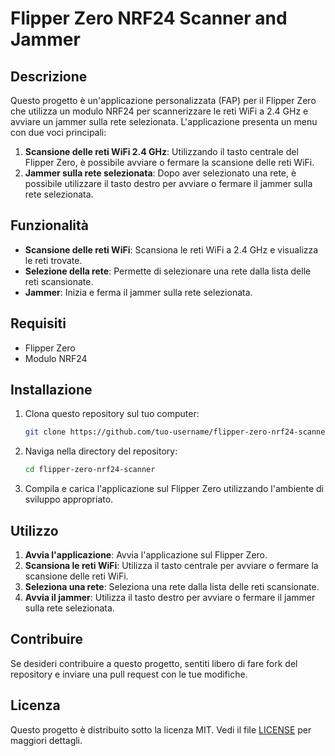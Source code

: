 # Flipper Zero NRF24 Scanner and Jammer

## Descrizione

Questo progetto è un'applicazione personalizzata (FAP) per il Flipper Zero che utilizza un modulo NRF24 per scannerizzare le reti WiFi a 2.4 GHz e avviare un jammer sulla rete selezionata. L'applicazione presenta un menu con due voci principali:

1. **Scansione delle reti WiFi 2.4 GHz**: Utilizzando il tasto centrale del Flipper Zero, è possibile avviare o fermare la scansione delle reti WiFi.
2. **Jammer sulla rete selezionata**: Dopo aver selezionato una rete, è possibile utilizzare il tasto destro per avviare o fermare il jammer sulla rete selezionata.

## Funzionalità

- **Scansione delle reti WiFi**: Scansiona le reti WiFi a 2.4 GHz e visualizza le reti trovate.
- **Selezione della rete**: Permette di selezionare una rete dalla lista delle reti scansionate.
- **Jammer**: Inizia e ferma il jammer sulla rete selezionata.

## Requisiti

- Flipper Zero
- Modulo NRF24

## Installazione

1. Clona questo repository sul tuo computer:
    ```sh
    git clone https://github.com/tuo-username/flipper-zero-nrf24-scanner.git
    ```
2. Naviga nella directory del repository:
    ```sh
    cd flipper-zero-nrf24-scanner
    ```
3. Compila e carica l'applicazione sul Flipper Zero utilizzando l'ambiente di sviluppo appropriato.

## Utilizzo

1. **Avvia l'applicazione**: Avvia l'applicazione sul Flipper Zero.
2. **Scansiona le reti WiFi**: Utilizza il tasto centrale per avviare o fermare la scansione delle reti WiFi.
3. **Seleziona una rete**: Seleziona una rete dalla lista delle reti scansionate.
4. **Avvia il jammer**: Utilizza il tasto destro per avviare o fermare il jammer sulla rete selezionata.

## Contribuire

Se desideri contribuire a questo progetto, sentiti libero di fare fork del repository e inviare una pull request con le tue modifiche.

## Licenza

Questo progetto è distribuito sotto la licenza MIT. Vedi il file [LICENSE](LICENSE) per maggiori dettagli.
